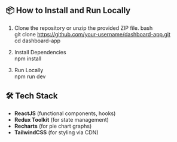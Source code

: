 ## 📦 How to Install and Run Locally

1. Clone the repository or unzip the provided ZIP file.
  bash <br>
  git clone https://github.com/your-username/dashboard-app.git <br>
  cd dashboard-app

2. Install Dependencies <br>
   npm install

3. Run Locally <br>
   npm run dev


## 🛠️ Tech Stack

- **ReactJS** (functional components, hooks)
- **Redux Toolkit** (for state management)
- **Recharts** (for pie chart graphs)
- **TailwindCSS** (for styling via CDN)

